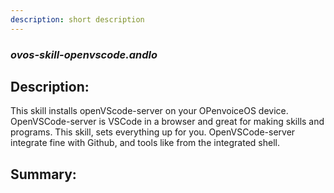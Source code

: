 ```yaml
---
description: short description
---
```


### _ovos-skill-openvscode.andlo_  
## Description:  
This skill installs openVScode-server on your OPenvoiceOS device. OpenVSCode-server is VSCode in a browser and great
for making skills and programs. This skill, sets everything up for you.
OpenVSCode-server integrate fine with Github, and tools like from the integrated
shell.  
  
  
  
## Summary:  
